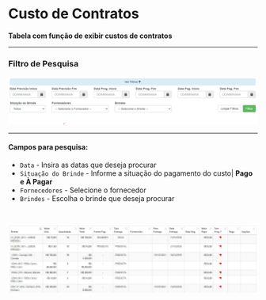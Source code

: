 # Custo de Contratos
**Tabela com função de exibir custos de contratos**
***

### Filtro de Pesquisa
![](../../../img/filtroPesquisaCusto.png)
***
#### **Campos para pesquisa**:

* `Data` - Insira as datas que deseja procurar
* `Situação do Brinde` - Informe a situação do pagamento do custo| **Pago e À Pagar**
* `Fornecedores` - Selecione o fornecedor
* `Brindes` - Escolha o brinde que deseja procurar
<br>

![](../../../img/filtroTabela.jpg)